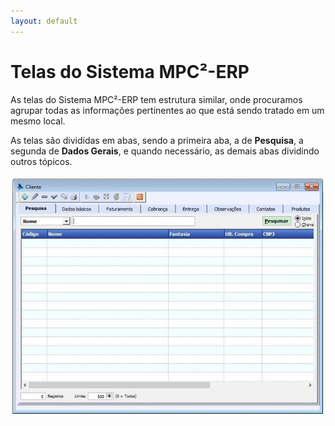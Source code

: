 ```yaml
---
layout: default
---
```


# Telas do Sistema MPC²-ERP


As telas do Sistema MPC²-ERP tem estrutura similar, onde procuramos agrupar todas as informações pertinentes ao que está sendo tratado em um mesmo local.

As telas são divididas em abas, sendo a primeira aba, a de **Pesquisa**, a segunda de **Dados Gerais**, e quando necessário, as demais abas dividindo outros tópicos.


![](pages/img/Telas1.jpg) 



